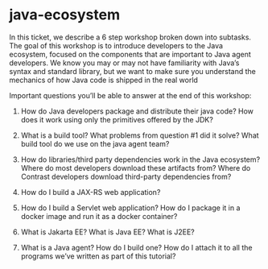 # java-ecosystem
In this ticket, we describe a 6 step workshop broken down into subtasks. The goal of this workshop is to introduce developers to the Java ecosystem, focused on the components that are important to Java agent developers. We know you may or may not have familiarity with Java’s syntax and standard library, but we want to make sure you understand the mechanics of how Java code is shipped in the real world

Important questions you’ll be able to answer at the end of this workshop:

1. How do Java developers package and distribute their java code? How does it work using only the primitives offered by the JDK?

1. What is a build tool? What problems from question #1 did it solve? What build tool do we use on the java agent team?

1. How do libraries/third party dependencies work in the Java ecosystem? Where do most developers download these artifacts from? Where do Contrast developers download third-party dependencies from?

1. How do I build a JAX-RS web application? 

1. How do I build a Servlet web application? How do I package it in a docker image and run it as a docker container?

1. What is Jakarta EE? What is Java EE? What is J2EE?

1. What is a Java agent? How do I build one? How do I attach it to all the programs we’ve written as part of this tutorial?
